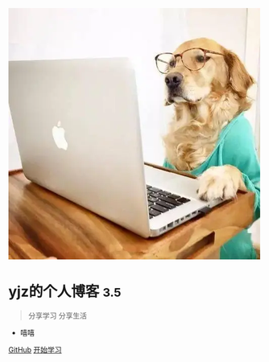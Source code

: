 ![logo](111.jpeg)
# yjz的个人博客 <small>3.5</small>

> 分享学习 分享生活

- 嘻嘻

[GitHub](https://111nolan.github.io/blog/#/)
[开始学习](README)